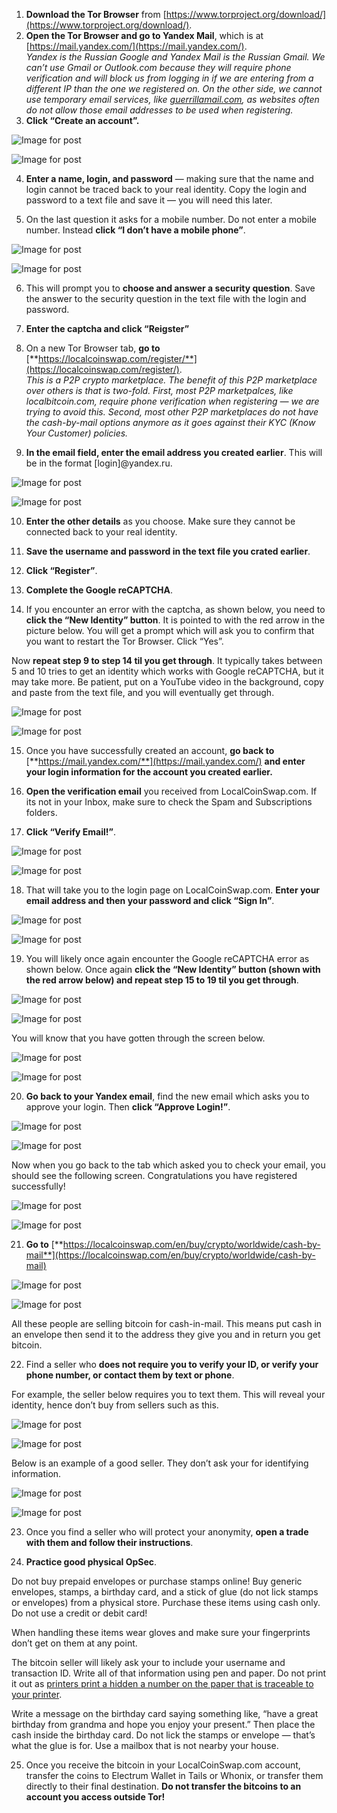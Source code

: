 1.  **Download the Tor Browser** from [https://www.torproject.org/download/](https://www.torproject.org/download/).
2.  **Open the Tor Browser and go to Yandex Mail**, which is at [https://mail.yandex.com/](https://mail.yandex.com/).  
    _Yandex is the Russian Google and Yandex Mail is the Russian Gmail. We can’t use Gmail or Outlook.com because they will require phone verification and will block us from logging in if we are entering from a different IP than the one we registered on. On the other side, we cannot use temporary email services, like_ [_guerrillamail.com_](https://www.guerrillamail.com/)_, as websites often do not allow those email addresses to be used when registering._
3.  **Click “Create an account”.**

![Image for post](https://miro.medium.com/max/60/1*qS_nNSpV6IBRE5rb-PaMZQ.png?q=20)

![Image for post](https://miro.medium.com/max/2496/1*qS_nNSpV6IBRE5rb-PaMZQ.png)

4. **Enter a name, login, and password** — making sure that the name and login cannot be traced back to your real identity. Copy the login and password to a text file and save it — you will need this later.

5. On the last question it asks for a mobile number. Do not enter a mobile number. Instead **click “I don’t have a mobile phone”**.

![Image for post](https://miro.medium.com/max/60/1*4syolGHb1Mnf-EFVoH9e1w.png?q=20)

![Image for post](https://miro.medium.com/max/2498/1*4syolGHb1Mnf-EFVoH9e1w.png)

6. This will prompt you to **choose and answer a security question**. Save the answer to the security question in the text file with the login and password.

7. **Enter the captcha and click “Reigster”**

8. On a new Tor Browser tab, **go to** [**https://localcoinswap.com/register/**](https://localcoinswap.com/register/).  
_This is a P2P crypto marketplace. The benefit of this P2P marketplace over others is that is two-fold. First, most P2P marketpalces, like localbitcoin.com, require phone verification when registering — we are trying to avoid this. Second, most other P2P marketplaces do not have the cash-by-mail options anymore as it goes against their KYC (Know Your Customer) policies._

9. **In the email field, enter the email address you created earlier**. This will be in the format [login]@yandex.ru.

![Image for post](https://miro.medium.com/max/60/1*Pj0faEh5EAkMha6MyRg4Jw.png?q=20)

![Image for post](https://miro.medium.com/max/2500/1*Pj0faEh5EAkMha6MyRg4Jw.png)

10. **Enter the other details** as you choose. Make sure they cannot be connected back to your real identity.

11. **Save the username and password in the text file you crated earlier**.

12. **Click “Register”**.

13. **Complete the Google reCAPTCHA**.

14. If you encounter an error with the captcha, as shown below, you need to **click the “New Identity” button**. It is pointed to with the red arrow in the picture below. You will get a prompt which will ask you to confirm that you want to restart the Tor Browser. Click “Yes”.

Now **repeat step 9 to step 14 til you get through**. It typically takes between 5 and 10 tries to get an identity which works with Google reCAPTCHA, but it may take more. Be patient, put on a YouTube video in the background, copy and paste from the text file, and you will eventually get through.

![Image for post](https://miro.medium.com/max/60/1*go2YdNatBqqVndLEubo6_Q.png?q=20)

![Image for post](https://miro.medium.com/max/2500/1*go2YdNatBqqVndLEubo6_Q.png)

15. Once you have successfully created an account, **go back to** [**https://mail.yandex.com/**](https://mail.yandex.com/) **and enter your login information for the account you created earlier.**

16. **Open the verification email** you received from LocalCoinSwap.com. If its not in your Inbox, make sure to check the Spam and Subscriptions folders.

17. **Click “Verify Email!”**.

![Image for post](https://miro.medium.com/max/60/1*2sh1t4QIPkr4B3Bj597bBg.png?q=20)

![Image for post](https://miro.medium.com/max/2516/1*2sh1t4QIPkr4B3Bj597bBg.png)

18. That will take you to the login page on LocalCoinSwap.com. **Enter your email address and then your password and click “Sign In”**.

![Image for post](https://miro.medium.com/max/60/1*7DH1ll1geSra-fp8iAzLZA.png?q=20)

![Image for post](https://miro.medium.com/max/2510/1*7DH1ll1geSra-fp8iAzLZA.png)

19. You will likely once again encounter the Google reCAPTCHA error as shown below. Once again **click the “New Identity” button (shown with the red arrow below) and repeat step 15 to 19 til you get through**.

![Image for post](https://miro.medium.com/max/60/1*EuhCc-sR2LZnjT1NjXNA1g.png?q=20)

![Image for post](https://miro.medium.com/max/2556/1*EuhCc-sR2LZnjT1NjXNA1g.png)

You will know that you have gotten through the screen below.

![Image for post](https://miro.medium.com/max/60/1*CGaP0tgBCx_OBCwpm0sbrQ.png?q=20)

![Image for post](https://miro.medium.com/max/2488/1*CGaP0tgBCx_OBCwpm0sbrQ.png)

20. **Go back to your Yandex email**, find the new email which asks you to approve your login. Then **click “Approve Login!”**.

![Image for post](https://miro.medium.com/max/60/1*PCCLZS6R560mVw1Sj_cKYg.png?q=20)

![Image for post](https://miro.medium.com/max/2504/1*PCCLZS6R560mVw1Sj_cKYg.png)

Now when you go back to the tab which asked you to check your email, you should see the following screen. Congratulations you have registered successfully!

![Image for post](https://miro.medium.com/max/60/1*giPgeHDmsx3su-Q6ORRUpQ.png?q=20)

![Image for post](https://miro.medium.com/max/2520/1*giPgeHDmsx3su-Q6ORRUpQ.png)

21. **Go to** [**https://localcoinswap.com/en/buy/crypto/worldwide/cash-by-mail**](https://localcoinswap.com/en/buy/crypto/worldwide/cash-by-mail)

![Image for post](https://miro.medium.com/max/60/1*PREwur5sSBt3D28KT5IUqg.png?q=20)

![Image for post](https://miro.medium.com/max/2522/1*PREwur5sSBt3D28KT5IUqg.png)

All these people are selling bitcoin for cash-in-mail. This means put cash in an envelope then send it to the address they give you and in return you get bitcoin.

22. Find a seller who **does not require you to verify your ID, or verify your phone number, or contact them by text or phone**.

For example, the seller below requires you to text them. This will reveal your identity, hence don’t buy from sellers such as this.

![Image for post](https://miro.medium.com/max/60/1*D865wIEpNo1lCUh3t5gd0Q.png?q=20)

![Image for post](https://miro.medium.com/max/2496/1*D865wIEpNo1lCUh3t5gd0Q.png)

Below is an example of a good seller. They don’t ask your for identifying information.

![Image for post](https://miro.medium.com/max/60/1*HbKhRNCPbvcG6m1j-1zlKw.png?q=20)

![Image for post](https://miro.medium.com/max/2506/1*HbKhRNCPbvcG6m1j-1zlKw.png)

23. Once you find a seller who will protect your anonymity, **open a trade with them and follow their instructions**.

24. **Practice good physical OpSec**.

Do not buy prepaid envelopes or purchase stamps online! Buy generic envelopes, stamps, a birthday card, and a stick of glue (do not lick stamps or envelopes) from a physical store. Purchase these items using cash only. Do not use a credit or debit card!

When handling these items wear gloves and make sure your fingerprints don’t get on them at any point.

The bitcoin seller will likely ask your to include your username and transaction ID. Write all of that information using pen and paper. Do not print it out as [printers print a hidden a number on the paper that is traceable to your printer](https://www.youtube.com/watch?v=sit6zUQKpJc).

Write a message on the birthday card saying something like, “have a great birthday from grandma and hope you enjoy your present.” Then place the cash inside the birthday card. Do not lick the stamps or envelope — that’s what the glue is for. Use a mailbox that is not nearby your house.

25. Once you receive the bitcoin in your LocalCoinSwap.com account, transfer the coins to Electrum Wallet in Tails or Whonix, or transfer them directly to their final destination. **Do not transfer the bitcoins to an account you access outside Tor!**
